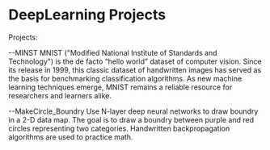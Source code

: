 # DeepLearning Projects 
Projects:

--MINST
MNIST ("Modified National Institute of Standards and Technology") is the de facto “hello world” dataset of computer vision. Since its release in 1999, this classic dataset of handwritten images has served as the basis for benchmarking classification algorithms. As new machine learning techniques emerge, MNIST remains a reliable resource for researchers and learners alike.

--MakeCircle_Boundry
Use N-layer deep neural networks to draw boundry in a 2-D data map. The goal is to draw a boundry between purple and red circles representing two categories. Handwritten backpropagation algorithms are used to practice math. 
